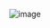![image](https://user-images.githubusercontent.com/119984926/221444276-861a0923-ab01-49ef-804f-11dcde8d972d.png)
